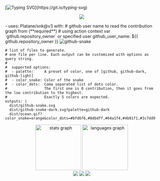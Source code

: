 [![Typing SVG](https://readme-typing-svg.demolab.com/?lines=printf("Hello+World+I'm+Amanda");)](https://git.io/typing-svg)
<p align="center">
  <a href="#">
    <img src="https://skillicons.dev/icons?i=github,java,py,c,cs,cpp,ruby"/>
  </a>
</p>
- uses: Platane/snk@v3
  with:
    # github user name to read the contribution graph from (**required**)
    # using action context var `github.repository_owner` or specified user
    github_user_name: ${{ github.repository_owner }}
    <picture>
      <source media="(prefers-color-scheme: dark)" srcset="github-snake-dark.svg" />
      <source media="(prefers-color-scheme: light)" srcset="github-snake.svg" />
      <img alt="github-snake" src="github-snake.svg" />
    </picture>

    # list of files to generate.
    # one file per line. Each output can be customized with options as query string.
    #
    #  supported options:
    #  - palette:     A preset of color, one of [github, github-dark, github-light]
    #  - color_snake: Color of the snake
    #  - color_dots:  Coma separated list of dots color.
    #                 The first one is 0 contribution, then it goes from the low contribution to the highest.
    #                 Exactly 5 colors are expected.
    outputs: |
      dist/github-snake.svg
      dist/github-snake-dark.svg?palette=github-dark
      dist/ocean.gif?color_snake=orange&color_dots=#bfd6f6,#8dbdff,#64a1f4,#4b91f1,#3c7dd9
<div align="center">
  <img src="https://github-readme-stats.vercel.app/api?username=soobttokky&hide_title=false&hide_rank=false&show_icons=true&include_all_commits=true&count_private=true&disable_animations=false&theme=dark&locale=en&hide_border=false" height="150" alt="stats graph"  />
  <img src="https://github-readme-stats.vercel.app/api/top-langs?username=soobttokky&locale=en&hide_title=false&layout=compact&card_width=320&langs_count=4&theme=dark&hide_border=false" height="150" alt="languages graph"/>
</div>
  <div align="center">
    <a href="mailto:Amandacsilvasy@gmail.com" target="_blank" rel="external"><img src="https://img.shields.io/badge/-Gmail-%23333?style=for-the-badge&logo=gmail&logoColor=white" target="_blank"></a>
    <a href="https://www.linkedin.com/in/amandacavalcantesilva" target="_blank" rel="external"><img src="https://img.shields.io/badge/-LinkedIn-%230077B5?style=for-the-badge&logo=linkedin&logoColor=white" target="_blank"></a> 
    <a href="https://instagram.com/lovelyvillies" target="_blank" rel="external"><img src="https://img.shields.io/badge/-Instagram-%23E4405F?style=for-the-badge&logo=instagram&logoColor=white" target="_blank"></a>
  </div>
